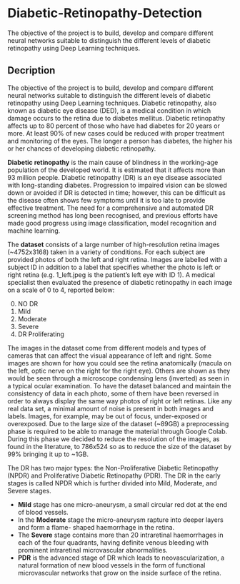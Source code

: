 # Diabetic-Retinopathy-Detection
The objective of the project is to build, develop and compare different neural networks suitable to distinguish the different levels of diabetic retinopathy using Deep Learning techniques.
## Decription
The objective of the project is to build, develop and compare different neural networks suitable
to distinguish the different levels of diabetic retinopathy using Deep Learning techniques.
Diabetic retinopathy, also known as diabetic eye disease (DED), is a medical condition in which
damage occurs to the retina due to diabetes mellitus. Diabetic retinopathy affects up to 80
percent of those who have had diabetes for 20 years or more. At least 90% of new cases could
be reduced with proper treatment and monitoring of the eyes. The longer a person has diabetes,
the higher his or her chances of developing diabetic retinopathy. 

**Diabetic retinopathy** is the main cause of blindness in the working-age population of the
developed world. It is estimated that it affects more than 93 million people. Diabetic retinopathy
(DR) is an eye disease associated with long-standing diabetes. Progression to impaired vision can
be slowed down or avoided if DR is detected in time; however, this can be difficult as the disease
often shows few symptoms until it is too late to provide effective treatment. The need for a
comprehensive and automated DR screening method has long been recognised, and previous
efforts have made good progress using image classification, model recognition and machine
learning.

The **dataset** consists of a large number of high-resolution retina images (~4752x3168) taken in a
variety of conditions. For each subject are provided photos of both the left and right retina.
Images are labelled with a subject ID in addition to a label that specifies whether the photo is left
or right retina (e.g. 1_left.jpeg is the patient’s left eye with ID 1).
A medical specialist then evaluated the presence of diabetic retinopathy in each image on a scale
of 0 to 4, reported below:

0. NO DR
1. Mild
2. Moderate
3. Severe
4. DR Proliferating

The images in the dataset come from different models and types of cameras that can affect the
visual appearance of left and right. Some images are shown for how you could see the retina
anatomically (macula on the left, optic nerve on the right for the right eye). Others are shown as
they would be seen through a microscope condensing lens (inverted) as seen in a typical ocular
examination. To have the dataset balanced and maintain the consistency of data in each photo,
some of them have been reversed in order to always display the same way photos of right or left
retinas. Like any real data set, a minimal amount of noise is present in both images and labels.
Images, for example, may be out of focus, under-exposed or overexposed.
Due to the large size of the dataset (~89GB) a preprocessing phase is required to be able to
manage the material through Google Colab. During this phase we decided to reduce the
resolution of the images, as found in the literature, to 786x524 so as to reduce the size of the
dataset by 99% bringing it up to ~1GB.

The DR has two major types: the Non-Proliferative Diabetic Retinopathy (NPDR) and Proliferative
Diabetic Retinopathy (PDR). The DR in the early stages is called NPDR which is further divided
into Mild, Moderate, and Severe stages.

- **Mild** stage has one micro-aneurysm, a small circular red dot at the end of blood vessels.
- In the **Moderate** stage the micro-aneurysm rapture into deeper layers and form a flame-
shaped haemorrhage in the retina.
- The **Severe** stage contains more than 20 intraretinal haemorrhages in each of the four
quadrants, having definite venous bleeding with prominent intraretinal microvascular
abnormalities.
- **PDR** is the advanced stage of DR which leads to neovascularization, a natural formation of
new blood vessels in the form of functional microvascular networks that grow on the inside
surface of the retina.
